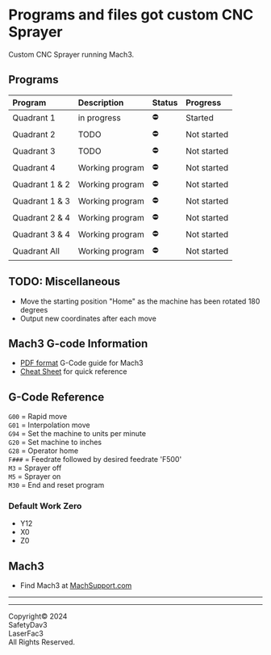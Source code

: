 # Programs and files got custom CNC Sprayer

Custom CNC Sprayer running Mach3.

## Programs

| Program        | Description     | Status | Progress    |
| :------------- | :-------------- | :----- | :---------- |
| Quadrant 1     | in progress     | ⛔     | Started     |
| Quadrant 2     | TODO            | ⛔     | Not started |
| Quadrant 3     | TODO            | ⛔     | Not started |
| Quadrant 4     | Working program | ⛔     | Not started |
| Quadrant 1 & 2 | Working program | ⛔     | Not started |
| Quadrant 1 & 3 | Working program | ⛔     | Not started |
| Quadrant 2 & 4 | Working program | ⛔     | Not started |
| Quadrant 3 & 4 | Working program | ⛔     | Not started |
| Quadrant All   | Working program | ⛔     | Not started |

## TODO: Miscellaneous

- Move the starting position "Home" as the machine has been rotated 180 degrees
- Output new coordinates after each move

## Mach3 G-code Information

- [PDF format](https://machmotion.com/documentation/Software/Mach3/Mach3%20G-Code%20Manual.pdf) G-Code guide for Mach3
- [Cheat Sheet](https://www.cnczone.com/forums/attachments/2/4/5/7/8/2/171224.attach) for quick reference

## G-Code Reference

`G00` = Rapid move </br>
`G01` = Interpolation move </br>
`G94` = Set the machine to units per minute </br>
`G20` = Set machine to inches </br>
`G28` = Operator home </br>
`F###` = Feedrate followed by desired feedrate 'F500' </br>
`M3` = Sprayer off </br>
`M5` = Sprayer on </br>
`M30` = End and reset program </br>

### Default Work Zero

- Y12
- X0
- Z0

## Mach3

- Find Mach3 at [MachSupport.com](https://www.machsupport.com/software/mach3/)

---

---

Copyright©️ 2024 </br>
SafetyDav3 </br>
LaserFac3 </br>
All Rights Reserved. </br>
